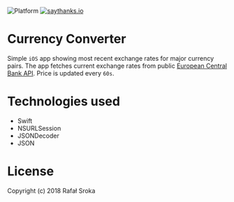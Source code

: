 ![Platform](https://img.shields.io/badge/platform-ios-lightgrey.svg)
[![saythanks.io](https://img.shields.io/badge/saythanks.io-now-1EAEDB.svg)](https://saythanks.io/to/r3econ)

# Currency Converter
Simple `iOS` app showing most recent exchange rates for major currency pairs. The app fetches current exchange rates from public [European Central Bank API](https://exchangeratesapi.io/). Price is updated every `60s`.

# Technologies used
- Swift
- NSURLSession
- JSONDecoder
- JSON

# License

Copyright (c) 2018 Rafał Sroka
